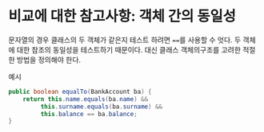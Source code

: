 # 비교에 대한 참고사항: 객체 간의 동일성

문자열의 경우 클래스의 두 객체가 같은지 테스트 하려면 `==`를 사용할 수 엇다. 두 객체에 대한 참조의 동일성을 테스트하기 때문이다. 대신 클래스 객체의구조를 고려한 적절한 방법을 정의해야 한다.

예시

```java
public boolean equalTo(BankAccount ba) {
    return this.name.equals(ba.name) &&
         this.surname.equals(ba.surname) &&
         this.balance == ba.balance;
}
```

